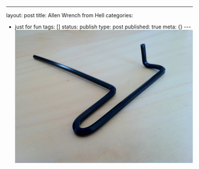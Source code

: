 ---
layout: post
title: Allen Wrench from Hell
categories: 
- just for fun
tags: []
status: publish
type: post
published: true
meta: {}
---![](/squarespace_images/static_50d2902fe4b0959a0871a12c_50d29312e4b04687d9db341b_50d29312e4b04687d9db3431_1432106102199__img.jpg)
